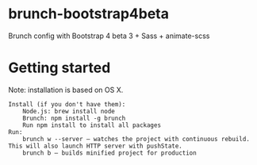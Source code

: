 # brunch-bootstrap4beta

Brunch config with Bootstrap 4 beta 3 + Sass + animate-scss

# Getting started

Note: installation is based on OS X.

    Install (if you don't have them):
        Node.js: brew install node
        Brunch: npm install -g brunch
        Run npm install to install all packages
    Run:
        brunch w --server — watches the project with continuous rebuild. This will also launch HTTP server with pushState.
        brunch b — builds minified project for production
 
